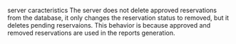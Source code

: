 server caracteristics
The server does not delete approved reservations from the database, it only changes
the reservation status to removed, but it deletes pending reservaions.
This behavior is because approved and removed reservations are used in the reports
generation.
